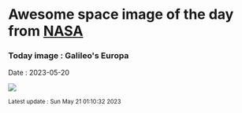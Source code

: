 
# Awesome space image of the day from [NASA](https://api.nasa.gov/)

### Today image : Galileo's Europa
Date : 2023-05-20

![](https://apod.nasa.gov/apod/image/2305/PIA19048europa1024.jpg)

<small>Latest update : Sun May 21 01:10:32 2023</small>
        